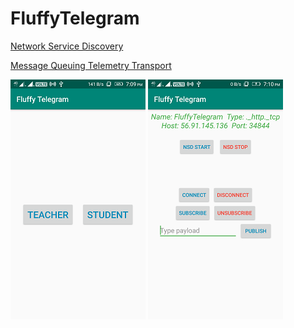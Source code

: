 # FluffyTelegram

[Network Service Discovery](https://github.com/ujjwalmaity/NetworkServiceDiscovery)

[Message Queuing Telemetry Transport](https://github.com/ujjwalmaity/MessageQueuingTelemetryTransport)


![Screenshot1](images/Screenshot1.png) ![Screenshot2](images/Screenshot2.png)
